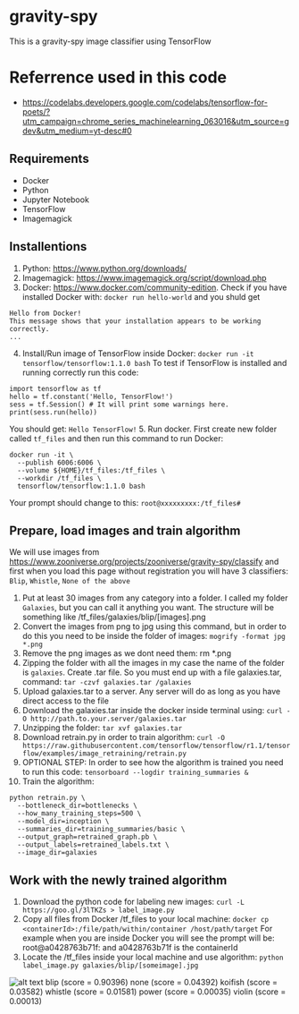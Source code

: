 # gravity-spy
This is a gravity-spy image classifier using TensorFlow

# Referrence used in this code
- https://codelabs.developers.google.com/codelabs/tensorflow-for-poets/?utm_campaign=chrome_series_machinelearning_063016&utm_source=gdev&utm_medium=yt-desc#0

## Requirements
- Docker
- Python
- Jupyter Notebook
- TensorFlow
- Imagemagick

## Installentions
1. Python: https://www.python.org/downloads/
2. Imagemagick: https://www.imagemagick.org/script/download.php
3. Docker: https://www.docker.com/community-edition. Check if you have installed Docker with:
`docker run hello-world`
and you shuld get
```
Hello from Docker!
This message shows that your installation appears to be working correctly.
...
```
4. Install/Run image of TensorFlow inside Docker:
`docker run -it tensorflow/tensorflow:1.1.0 bash`
To test if TensorFlow is installed and running correctly run this code: 
```
import tensorflow as tf
hello = tf.constant('Hello, TensorFlow!')
sess = tf.Session() # It will print some warnings here.
print(sess.run(hello))
```
You should get: `Hello TensorFlow!`
5. Run docker. First create new folder called `tf_files` and then run this command to run Docker:
```
docker run -it \
  --publish 6006:6006 \
  --volume ${HOME}/tf_files:/tf_files \
  --workdir /tf_files \
  tensorflow/tensorflow:1.1.0 bash
```
  Your prompt should change to this: `root@xxxxxxxxx:/tf_files#`
  
## Prepare, load images and train algorithm
We will use images from https://www.zooniverse.org/projects/zooniverse/gravity-spy/classify and first when you load this page without registration you will have 3 classifiers: `Blip`, `Whistle`, `None of the above`
1. Put at least 30 images from any category into a folder. I called my folder `Galaxies`, but you can call it anything you want. The structure will be something like /tf_files/galaxies/blip/[images].png
2. Convert the images from png to jpg using this command, but in order to do this you need to be inside the folder of images: `mogrify -format jpg *.png`
3. Remove the png images as we dont need them: rm *.png
4. Zipping the folder with all the images in my case the name of the folder is `galaxies`. Create .tar file. So you must end up with a file galaxies.tar, command: `tar -czvf galaxies.tar /galaxies`
5. Upload galaxies.tar to a server. Any server will do as long as you have direct access to the file
6. Download the galaxies.tar inside the docker inside terminal using: `curl -O http://path.to.your.server/galaxies.tar`
7. Unzipping the folder: `tar xvf galaxies.tar`
8. Download retrain.py in order to train algorithm: `curl -O https://raw.githubusercontent.com/tensorflow/tensorflow/r1.1/tensorflow/examples/image_retraining/retrain.py`
9. OPTIONAL STEP: In order to see how the algorithm is trained you need to run this code: `tensorboard --logdir training_summaries &`
10. Train the algorithm:
```
python retrain.py \
  --bottleneck_dir=bottlenecks \
  --how_many_training_steps=500 \
  --model_dir=inception \
  --summaries_dir=training_summaries/basic \
  --output_graph=retrained_graph.pb \
  --output_labels=retrained_labels.txt \
  --image_dir=galaxies
```

## Work with the newly trained algorithm
1. Download the python code for labeling new images: `curl -L https://goo.gl/3lTKZs > label_image.py`
2. Copy all files from Docker /tf_files to your local machine: `docker cp <containerId>:/file/path/within/container /host/path/target` For example when you are inside Docker you will see the prompt will be: root@a0428763b71f: and a0428763b71f is the containerId
3. Locate the /tf_files inside your local machine and use algorithm: `python label_image.py galaxies/blip/[someimage].jpg`


![alt text](https://panoptes-uploads.zooniverse.org/production/subject_location/06ff6f06-56d3-4ac6-b184-488fe5d4f1c8.png)
blip (score = 0.90396)
none (score = 0.04392)
koifish (score = 0.03582)
whistle (score = 0.01581)
power (score = 0.00035)
violin (score = 0.00013)